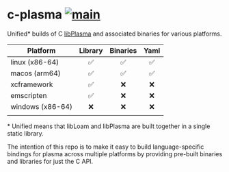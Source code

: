 # c-plasma  [![main](https://github.com/jshrake/c-plasma/actions/workflows/main.yml/badge.svg?branch=main)](https://github.com/jshrake/c-plasma/actions/workflows/main.yml)

Unified* builds of C [libPlasma](https://github.com/zeugma-hamper/plasma/) and associated binaries for various platforms.

|     Platform      | Library  | Binaries  | Yaml  |
|------------------ |:-------: |:--------: |:----: |
| linux (x86-64)    |    ✅     |     ✅     |   ✅   |
| macos (arm64)     |    ✅     |     ✅     |   ✅   |
| xcframework       |    ✅     |     ❌     |   ❌  |
| emscripten        |    ✅     |     ❌     |   ❌   |
| windows (x86-64)  |    ❌     |     ❌    |   ❌   |
| | | | |

\* Unified means that libLoam and libPlasma are built together in a single static library.

The intention of this repo is to make it easy to build language-specific bindings for plasma across multiple platforms by providing pre-built binaries and libraries for just the C API.
